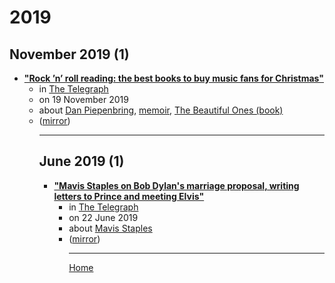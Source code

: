 # 2019

## November 2019 (1)

 - [**"Rock ’n’ roll reading: the best books to buy music fans for Christmas"**](https://www.telegraph.co.uk/books/what-to-read/rock-n-roll-reading-best-books-buy-music-fans-christmas/)<ul><li>in [The Telegraph](https://www.telegraph.co.uk/)</li><li>on 19 November 2019</li><li>about [Dan Piepenbring](../../topics/dan-piepenbring/index.md), [memoir](../../topics/memoir/index.md), [The Beautiful Ones (book)](../../topics/book/the-beautiful-ones/index.md)</li><li>([mirror](https://web.archive.org/web/*/https://www.telegraph.co.uk/books/what-to-read/rock-n-roll-reading-best-books-buy-music-fans-christmas/))</li><ul>

----

## June 2019 (1)

 - [**"Mavis Staples on Bob Dylan's marriage proposal, writing letters to Prince and meeting Elvis"**](https://www.telegraph.co.uk/music/artists/mavis-staples-bob-dylans-marriage-proposal-writing-letters-prince/)<ul><li>in [The Telegraph](https://www.telegraph.co.uk/)</li><li>on 22 June 2019</li><li>about [Mavis Staples](../../topics/mavis-staples/index.md)</li><li>([mirror](https://web.archive.org/web/*/https://www.telegraph.co.uk/music/artists/mavis-staples-bob-dylans-marriage-proposal-writing-letters-prince/))</li><ul>

----

[Home](../index.md)
